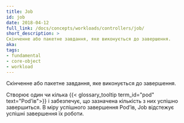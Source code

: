 ```yaml
---
title: Job
id: job
date: 2018-04-12
full_link: /docs/concepts/workloads/controllers/job/
short_description: >
Скінченне або пакетне завдання, яке виконується до завершення.
aka: 
tags:
- fundamental
- core-object
- workload
---
```

 Скінченне або пакетне завдання, яке виконується до завершення.

<!--more--> 

Створює один чи кілька {{< glossary_tooltip term_id="pod" text="Podʼів">}} і забезпечує, що зазначена кількість з них успішно завершиться. В міру успішного завершення Podʼів, Job відстежує успішні завершення їх роботи.

